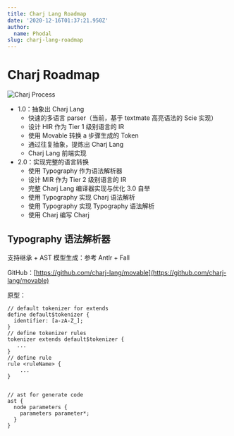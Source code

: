 ```yaml
---
title: Charj Lang Roadmap
date: '2020-12-16T01:37:21.950Z'
author:
  name: Phodal
slug: charj-lang-roadmap
---
```


# Charj Roadmap

![Charj Process](https://charj-lang.github.io/arts/charj-process.svg)

- 1.0：抽象出 Charj Lang
     - 快速的多语言 parser（当前，基于 textmate 高亮语法的  Scie 实现）
     - 设计 HIR 作为 Tier  1 级别语言的 IR
     - 使用 Movable 转换 a 步骤生成的 Token
     - 通过往复抽象，提炼出 Charj Lang
     - Charj Lang 前端实现
- 2.0：实现完整的语言转换
     - 使用 Typography 作为语法解析器
     - 设计 MIR 作为 Tier 2 级别语言的 IR
     - 完整 Charj Lang 编译器实现与优化
3.0 自举
     - 使用 Typography 实现 Charj 语法解析
     - 使用 Typography 实现 Typography 语法解析
     - 使用 Charj 编写 Charj

## Typography 语法解析器

支持继承 + AST 模型生成：参考  Antlr +  Fall

GitHub：[https://github.com/charj-lang/movable](https://github.com/charj-lang/movable)

原型：

```
// default tokenizer for extends
define default$tokenizer {
  identifier: [a-zA-Z_];
}
// define tokenizer rules
tokenizer extends default$tokenizer {
   ...
}
// define rule
rule <ruleName> {
	...
}


// ast for generate code
ast {
  node parameters {
	parameters parameter*;
  }
}
```


## 


